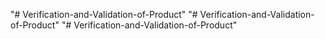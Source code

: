 "# Verification-and-Validation-of-Product" 
"# Verification-and-Validation-of-Product" 
"# Verification-and-Validation-of-Product" 
